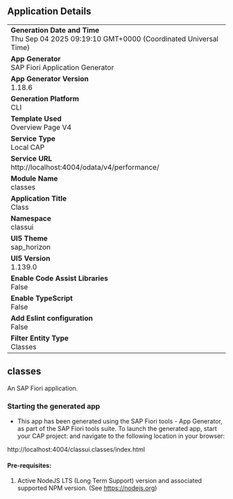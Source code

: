 ## Application Details
|               |
| ------------- |
|**Generation Date and Time**<br>Thu Sep 04 2025 09:19:10 GMT+0000 (Coordinated Universal Time)|
|**App Generator**<br>SAP Fiori Application Generator|
|**App Generator Version**<br>1.18.6|
|**Generation Platform**<br>CLI|
|**Template Used**<br>Overview Page V4|
|**Service Type**<br>Local CAP|
|**Service URL**<br>http://localhost:4004/odata/v4/performance/|
|**Module Name**<br>classes|
|**Application Title**<br>Class|
|**Namespace**<br>classui|
|**UI5 Theme**<br>sap_horizon|
|**UI5 Version**<br>1.139.0|
|**Enable Code Assist Libraries**<br>False|
|**Enable TypeScript**<br>False|
|**Add Eslint configuration**<br>False|
|**Filter Entity Type**<br>Classes|

## classes

An SAP Fiori application.

### Starting the generated app

-   This app has been generated using the SAP Fiori tools - App Generator, as part of the SAP Fiori tools suite.  To launch the generated app, start your CAP project:  and navigate to the following location in your browser:

http://localhost:4004/classui.classes/index.html

#### Pre-requisites:

1. Active NodeJS LTS (Long Term Support) version and associated supported NPM version.  (See https://nodejs.org)


